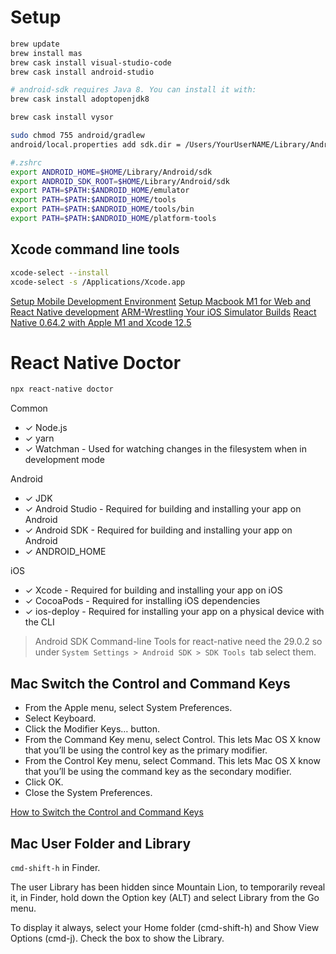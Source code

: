 # Setup

```bash
brew update
brew install mas
brew cask install visual-studio-code
brew cask install android-studio

# android-sdk requires Java 8. You can install it with:
brew cask install adoptopenjdk8

brew cask install vysor

sudo chmod 755 android/gradlew
android/local.properties add sdk.dir = /Users/YourUserNAME/Library/Android/sdk
```

```bash
#.zshrc
export ANDROID_HOME=$HOME/Library/Android/sdk
export ANDROID_SDK_ROOT=$HOME/Library/Android/sdk
export PATH=$PATH:$ANDROID_HOME/emulator
export PATH=$PATH:$ANDROID_HOME/tools
export PATH=$PATH:$ANDROID_HOME/tools/bin
export PATH=$PATH:$ANDROID_HOME/platform-tools
```

## Xcode command line tools

```bash
xcode-select --install
xcode-select -s /Applications/Xcode.app
```

[Setup Mobile Development Environment](https://gist.github.com/ThePredators/064c46403290a6823e03be833a2a3c21)
[Setup Macbook M1 for Web and React Native development](https://amanhimself.dev/blog/setup-macbook-m1/)
[ARM-Wrestling Your iOS Simulator Builds](https://apontious.com/2020/08/23/arm-wrestling-your-ios-simulator-builds/)
[React Native 0.64.2 with Apple M1 and Xcode 12.5](https://github.com/aiba/react-native-m1/blob/main/README.md)

# React Native Doctor

```bash
npx react-native doctor
```

Common

- ✓ Node.js
- ✓ yarn
- ✓ Watchman - Used for watching changes in the filesystem when in development mode

Android

- ✓ JDK
- ✓ Android Studio - Required for building and installing your app on Android
- ✓ Android SDK - Required for building and installing your app on Android
- ✓ ANDROID_HOME

iOS

- ✓ Xcode - Required for building and installing your app on iOS
- ✓ CocoaPods - Required for installing iOS dependencies
- ✓ ios-deploy - Required for installing your app on a physical device with the CLI

> Android SDK Command-line Tools for react-native need the 29.0.2 so under `System Settings > Android SDK > SDK Tools `tab select them.

## Mac Switch the Control and Command Keys

- From the Apple menu, select System Preferences.
- Select Keyboard.
- Click the Modifier Keys… button.
- From the Command Key menu, select Control. This lets Mac OS X know that you’ll be using the control key as the primary modifier.
- From the Control Key menu, select Command. This lets Mac OS X know that you’ll be using the command key as the secondary modifier.
- Click OK.
- Close the System Preferences.

[How to Switch the Control and Command Keys](https://www.macinstruct.com/tutorials/how-to-switch-the-control-and-command-keys/)

## Mac User Folder and Library

`cmd-shift-h` in Finder.

The user Library has been hidden since Mountain Lion, to temporarily reveal it, in Finder, hold down the Option key (ALT) and select Library from the Go menu.

To display it always, select your Home folder (cmd-shift-h) and Show View Options (cmd-j). Check the box to show the Library.
